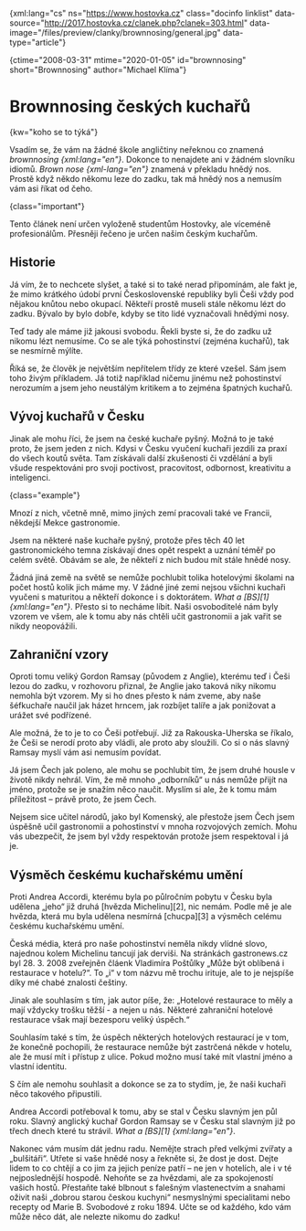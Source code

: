
{xml:lang="cs" ns="https://www.hostovka.cz" class="docinfo linklist" data-source="http://2017.hostovka.cz/clanek.php?clanek=303.html" data-image="/files/preview/clanky/brownnosing/general.jpg" data-type="article"}

{ctime="2008-03-31" mtime="2020-01-05" id="brownnosing" short="Brownnosing" author="Michael Klíma"}

# Brownnosing českých kuchařů

{kw="koho se to týká"}

Vsadím se, že vám na žádné škole angličtiny neřeknou co znamená _brownnosing {xml:lang="en"}_. Dokonce to nenajdete ani v žádném slovníku idiomů. _Brown nose {xml-lang="en"}_ znamená v překladu hnědý nos. Prostě když někdo někomu leze do zadku, tak má hnědý nos a nemusím vám asi říkat od čeho.

{class="important"}

Tento článek není určen vyloženě studentům Hostovky, ale víceméně profesionálům. Přesněji řečeno je určen našim českým kuchařům.

## Historie

Já vím, že to nechcete slyšet, a také si to také nerad připomínám, ale fakt je, že mimo krátkého údobí první Československé republiky byli Češi vždy pod nějakou knůtou nebo okupací. Někteří prostě museli stále někomu lézt do zadku. Bývalo by bylo dobře, kdyby se tito lidé vyznačovali hnědými nosy.

Teď tady ale máme již jakousi svobodu. Řekli byste si, že do zadku už nikomu lézt nemusíme. Co se ale týká pohostinství (zejména kuchařů), tak se nesmírně mýlíte.

Říká se, že člověk je největším nepřítelem třídy ze které vzešel. Sám jsem toho živým příkladem. Já totiž například ničemu jinému než pohostinství nerozumím a jsem jeho neustálým kritikem a to zejména špatných kuchařů.

## Vývoj kuchařů v Česku

Jinak ale mohu říci, že jsem na české kuchaře pyšný. Možná to je také proto, že jsem jeden z nich. Kdysi v Česku vyučení kuchaři jezdili za praxí do všech koutů světa. Tam získávali další zkušenosti či vzdělání a byli všude respektováni pro svoji poctivost, pracovitost, odbornost, kreativitu a inteligenci.

{class="example"}

Mnozí z nich, včetně mně, mimo jiných zemí pracovali také ve Francii, někdejší Mekce gastronomie.

Jsem na některé naše kuchaře pyšný, protože přes těch 40 let gastronomického temna získávají dnes opět respekt a uznání téměř po celém světě. Obávám se ale, že někteří z nich budou mít stále hnědé nosy.

Žádná jiná země na světě se nemůže pochlubit tolika hotelovými školami na počet hostů kolik jich máme my. V žádné jiné zemi nejsou všichni kuchaři vyučeni s maturitou a někteří dokonce i s doktorátem. _What a [BS][1] {xml:lang="en"}_. Přesto si to necháme líbit. Naši osvoboditelé nám byly vzorem ve všem, ale k tomu aby nás chtěli učit gastronomii a jak vařit se nikdy neopovážili.

## Zahraniční vzory

Oproti tomu veliký Gordon Ramsay (původem z Anglie), kterému teď i Češi lezou do zadku, v rozhovoru přiznal, že Anglie jako taková niky nikomu nemohla být vzorem. My si ho dnes přesto k nám zveme, aby naše šéfkuchaře naučil jak házet hrncem, jak rozbíjet talíře a jak ponižovat a urážet své podřízené.

Ale možná, že to je to co Češi potřebují. Již za Rakouska-Uherska se říkalo, že Češi se nerodí proto aby vládli, ale proto aby sloužili. Co si o nás slavný Ramsay myslí vám asi nemusím povídat.

Já jsem Čech jak poleno, ale mohu se pochlubit tím, že jsem druhé housle v životě nikdy nehrál. Vím, že mě mnoho „odborníků“ u nás nemůže přijít na jméno, protože se je snažím něco naučit. Myslím si ale, že k tomu mám příležitost – právě proto, že jsem Čech.

Nejsem sice učitel národů, jako byl Komenský, ale přestože jsem Čech jsem úspěšně učil gastronomii a pohostinství v mnoha rozvojových zemích. Mohu vás ubezpečit, že jsem byl vždy respektován protože jsem respektoval i já je.

## Výsměch českému kuchařskému umění

Proti Andrea Accordi, kterému byla po půlročním pobytu v Česku byla udělena „jeho“ již druhá [hvězda Michelinu][2], nic nemám. Podle mě je ale hvězda, která mu byla udělena nesmírná [chucpa][3] a výsměch celému českému kuchařskému umění.

Česká média, která pro naše pohostinství neměla nikdy vlídné slovo, najednou kolem Michelinu tancují jak derviši. Na stránkách gastronews.cz byl 28. 3. 2008 zveřejněn čláenk Vladimíra Poštůlky „Může být oblíbená i restaurace v hotelu?“. To „i“ v tom názvu mě trochu irituje, ale to je nejspíše díky mé chabé znalosti češtiny.

Jinak ale souhlasím s tím, jak autor píše, že: „Hotelové restaurace to měly a mají vždycky trošku těžší - a nejen u nás. Některé zahraniční hotelové restaurace však mají bezesporu veliký úspěch.“

Souhlasím také s tím, že úspěch některých hotelových restaurací je v tom, že konečně pochopili, že restaurace nemůže být zastrčená někde v hotelu, ale že musí mít i přístup z ulice. Pokud možno musí také mít vlastní jméno a vlastní identitu.

S čím ale nemohu souhlasit a dokonce se za to stydím, je, že naši kuchaři něco takového připustili.

Andrea Accordi potřeboval k tomu, aby se stal v Česku slavným jen půl roku. Slavný anglický kuchař Gordon Ramsay se v Česku stal slavným již po třech dnech které tu strávil. _What a [BS][1] {xml:lang="en"}_.

Nakonec vám musím dát jednu radu. Nemějte strach před velkými zvířaty a „bulšitáři“. Utřete si vaše hnědé nosy a řekněte si, že dost je dost. Dejte lidem to co chtějí a co jim za jejich peníze patří – ne jen v hotelích, ale i v té nejposlednější hospodě. Nehoňte se za hvězdami, ale za spokojeností vašich hostů. Přestaňte také blbnout s falešným vlastenectvím a snahami oživit naši „dobrou starou českou kuchyni“ nesmyslnými specialitami nebo recepty od Marie B. Svobodové z roku 1894. Učte se od každého, kdo vám může něco dát, ale nelezte nikomu do zadku!

